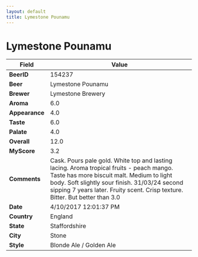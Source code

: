 ```yaml
---
layout: default
title: Lymestone Pounamu
---
```


# Lymestone Pounamu

| Field         | Value     |
|---------------|-----------|
| **BeerID** | 154237 |
| **Beer** | Lymestone Pounamu |
| **Brewer** | Lymestone Brewery |
| **Aroma** | 6.0 |
| **Appearance** | 4.0 |
| **Taste** | 6.0 |
| **Palate** | 4.0 |
| **Overall** | 12.0 |
| **MyScore** | 3.2 |
| **Comments** | Cask. Pours pale gold. White top and lasting lacing. Aroma tropical fruits - peach mango. Taste has more biscuit malt. Medium to light body. Soft slightly sour finish. 31/03/24 second sipping 7 years later.  Fruity scent. Crisp texture.  Bitter. But better than 3.0 |
| **Date** | 4/10/2017 12:01:37 PM |
| **Country** | England |
| **State** | Staffordshire |
| **City** | Stone |
| **Style** | Blonde Ale / Golden Ale |

